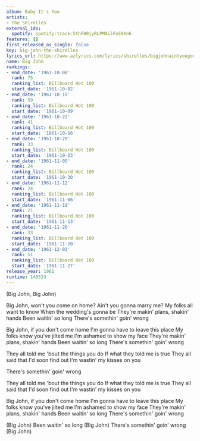 ```yaml
---
album: Baby It's You
artists:
- The Shirelles
external_ids:
  spotify: spotify:track:5thFH0jyRLPMAilFoS9Xn6
features: []
first_released_as_single: false
key: big-john-the-shirelles
lyrics_url: https://www.azlyrics.com/lyrics/shirelles/bigjohnaintyougonnamarryme.html
name: Big John
rankings:
- end_date: '1961-10-08'
  rank: 75
  ranking_list: Billboard Hot 100
  start_date: '1961-10-02'
- end_date: '1961-10-15'
  rank: 59
  ranking_list: Billboard Hot 100
  start_date: '1961-10-09'
- end_date: '1961-10-22'
  rank: 41
  ranking_list: Billboard Hot 100
  start_date: '1961-10-16'
- end_date: '1961-10-29'
  rank: 33
  ranking_list: Billboard Hot 100
  start_date: '1961-10-23'
- end_date: '1961-11-05'
  rank: 24
  ranking_list: Billboard Hot 100
  start_date: '1961-10-30'
- end_date: '1961-11-12'
  rank: 24
  ranking_list: Billboard Hot 100
  start_date: '1961-11-06'
- end_date: '1961-11-19'
  rank: 21
  ranking_list: Billboard Hot 100
  start_date: '1961-11-13'
- end_date: '1961-11-26'
  rank: 33
  ranking_list: Billboard Hot 100
  start_date: '1961-11-20'
- end_date: '1961-12-03'
  rank: 51
  ranking_list: Billboard Hot 100
  start_date: '1961-11-27'
release_year: 1961
runtime: 140533
---
```

(Big John, Big John)

Big John, won't you come on home?
Ain't you gonna marry me?
My folks all want to know
When the wedding's gonna be
They're makin' plans, shakin' hands
Been waitin' so long
There's somethin' goin' wrong

Big John, if you don't come home
I'm gonna have to leave this place
My folks know you've jilted me
I'm ashamed to show my face
They're makin' plans, shakin' hands
Been waitin' so long
There's somethin' goin' wrong

They all told me 'bout the things you do
If what they told me is true
They all said that I'd soon find out
I'm wastin' my kisses on you

There's somethin' goin' wrong

They all told me 'bout the things you do
If what they told me is true
They all said that I'd soon find out
I'm wastin' my kisses on you

Big John, if you don't come home
I'm gonna have to leave this place
My folks know you've jilted me
I'm ashamed to show my face
They're makin' plans, shakin' hands
Been waitin' so long
There's somethin' goin' wrong

(Big John)
Been waitin' so long
(Big John)
There's somethin' goin' wrong
(Big John)
